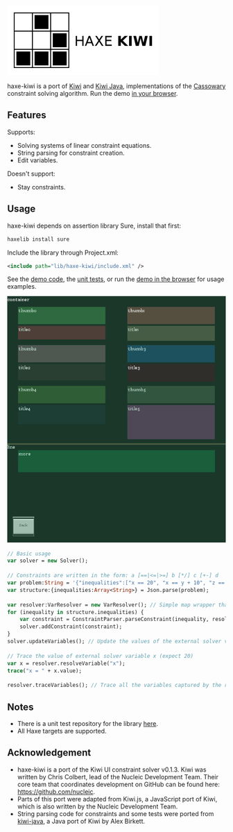 [![Project logo](https://github.com/Tw1ddle/haxe-kiwi/blob/master/screenshots/logo.png?raw=true "Haxe Kiwi - an implementation of the Cassowary constraint solving algorithm")](https://tw1ddle.github.io/haxe-kiwi-demo/)

haxe-kiwi is a port of [Kiwi](https://github.com/nucleic/kiwi) and [Kiwi Java](https://github.com/alexbirkett/kiwi-java), implementations of the [Cassowary](https://en.wikipedia.org/wiki/Cassowary_(software)) constraint solving algorithm. Run the demo [in your browser](https://tw1ddle.github.io/haxe-kiwi-demo/).

## Features

Supports:
* Solving systems of linear constraint equations.
* String parsing for constraint creation.
* Edit variables.

Doesn't support:
* Stay constraints.

## Usage

haxe-kiwi depends on assertion library Sure, install that first:

```xml
haxelib install sure
```

Include the library through Project.xml:

```xml
<include path="lib/haxe-kiwi/include.xml" />
```

See the [demo code](https://github.com/Tw1ddle/haxe-kiwi-demo), the [unit tests](https://github.com/Tw1ddle/haxe-kiwi-unit-tests), or run the [demo in the browser](https://tw1ddle.github.io/haxe-kiwi-demo/) for usage examples.

![Screenshot of demo app](https://github.com/Tw1ddle/haxe-kiwi-demo/blob/master/screenshots/layout_demo.png?raw=true "Demo")

```haxe
// Basic usage
var solver = new Solver();

// Constraints are written in the form: a [==|<=|>=] b [*/] c [+-] d
var problem:String = '{"inequalities":["x == 20", "x == y + 10", "z == y + 30", "q == z + x", "foo == z + x", "bar == foo + x", "baz == foo * 10", "boz == x / 10 + y / 10 + x * 5"]}';
var structure:{inequalities:Array<String>} = Json.parse(problem);

var resolver:VarResolver = new VarResolver(); // Simple map wrapper that caches variables so that duplicates aren't added to the solver
for (inequality in structure.inequalities) {
    var constraint = ConstraintParser.parseConstraint(inequality, resolver, "required");
    solver.addConstraint(constraint);
}
solver.updateVariables(); // Update the values of the external solver variables

// Trace the value of external solver variable x (expect 20)
var x = resolver.resolveVariable("x");
trace("x = " + x.value);

resolver.traceVariables(); // Trace all the variables captured by the resolver
```

## Notes
* There is a unit test repository for the library [here](https://github.com/Tw1ddle/haxe-kiwi-unit-tests).
* All Haxe targets are supported.

## Acknowledgement
* haxe-kiwi is a port of the Kiwi UI constraint solver v0.1.3. Kiwi was written by Chris Colbert, lead of the Nucleic Development Team. Their core team that coordinates development on GitHub can be found here: https://github.com/nucleic.
* Parts of this port were adapted from Kiwi.js, a JavaScript port of Kiwi, which is also written by the Nucleic Development Team.
* String parsing code for constraints and some tests were ported from [kiwi-java](https://github.com/alexbirkett/kiwi-java), a Java port of Kiwi by Alex Birkett.